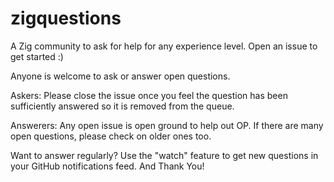 # zigquestions

A Zig community to ask for help for any experience level. Open an issue to get started :)

Anyone is welcome to ask or answer open questions.

Askers: Please close the issue once you feel the question has been sufficiently answered so it is removed from the queue.

Answerers: Any open issue is open ground to help out OP. If there are many open questions, please check on older ones too.

Want to answer regularly? Use the "watch" feature to get new questions in your GitHub notifications feed. And Thank You!
